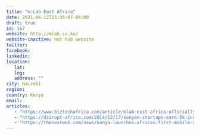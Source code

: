 ```yaml
---
title: "m:Lab East Africa"
date: 2021-06-12T15:35:07-04:00
draft: true
id: 167
website: http://mlab.co.ke/
website-inactive: not hub website
twitter: 
facebook: 
linkedin: 
location: 
   lat: 
   lng: 
   address: ""
city: Nairobi
region: 
country: Kenya
email: 
articles:
   - "https://www.biztechafrica.com/article/mlab-east-africa-officially-opened/809/"
   - "https://disrupt-africa.com/2014/12/17/kenyan-startups-earn-5k-investment-mlab-east-africa/"
   - "https://thenextweb.com/news/kenya-launches-africas-first-mobile-apps-lab"
---
```


